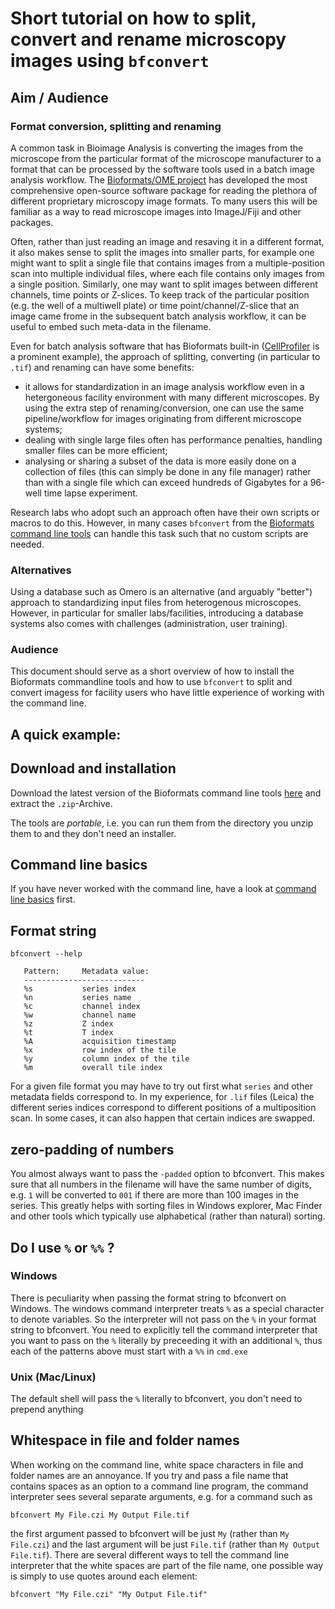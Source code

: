 # Short tutorial on how to split, convert and rename microscopy images using `bfconvert`

## Aim / Audience

### Format conversion, splitting and renaming
A common task in Bioimage Analysis is converting the images from the microscope from the particular format of the microscope manufacturer to a format that can be processed by the software tools used in a batch image analysis workflow. The [Bioformats/OME project](https://www.openmicroscopy.org/bio-formats/) has developed the most comprehensive open-source software package for reading  the plethora of different proprietary microscopy image formats. To many users this will be familiar as a way to read microscope images into ImageJ/Fiji and other packages. 

Often, rather than just reading an image and resaving it in a different format, it also makes sense to split the images into smaller parts, for example one might want to split a single file that contains images from a multiple-position scan into multiple individual files, where each file contains only images from a single position. Similarly, one may want to split images between different channels, time points or Z-slices. To keep track of the particular position (e.g. the well of a multiwell plate) or time point/channel/Z-slice that an image came frome in the subsequent batch analysis workflow, it can be useful to embed such meta-data in the filename. 

Even for batch analysis software that has Bioformats built-in ([CellProfiler](http://cellprofiler.org) is a prominent example), the approach of splitting, converting (in particular to `.tif`) and renaming can have some benefits:

* it allows for standardization in an image analysis workflow even in a hetergoneous facility environment with many different microscopes. By using the extra step of renaming/conversion, one can use the same pipeline/workflow for images originating from different microscope systems;
* dealing with single large files often has performance penalties, handling smaller files can be more efficient;
* analysing or sharing a subset of the data is more easily done on a collection of files (this can simply be done in any file manager) rather than with a single file which can exceed hundreds of Gigabytes for a 96-well time lapse experiment.

Research labs who adopt such an approach often have their own scripts or macros to do this. However, in many cases  `bfconvert` from the [Bioformats command line tools](https://docs.openmicroscopy.org/bio-formats/latest/users/comlinetools/index.html) can handle this task such that no custom scripts are needed.

### Alternatives

Using a database such as Omero is an alternative (and arguably "better") approach to standardizing input files from heterogenous microscopes. However, in particular for smaller labs/facilities, introducing a database systems also comes with challenges (administration, user training).

### Audience

This document should serve as a short overview of how to install the Bioformats commandline tools and how to use `bfconvert` to split and convert imagess for facility users who have little experience of working with the command line.


## A quick example:




## Download and installation

Download the latest version of the Bioformats command line tools [here](https://downloads.openmicroscopy.org/bio-formats/latest/artifacts/bftools.zip) and extract the `.zip`-Archive.

The tools are _portable_, i.e. you can run them from the directory you unzip them to and they don't need an installer.


## Command line basics

If you have never worked with the command line, have a look at [command line basics](./terminal_basics.md) first.

## Format string

```
bfconvert --help
```

```
   Pattern:     Metadata value:
   ---------------------------
   %s           series index
   %n           series name
   %c           channel index
   %w           channel name
   %z           Z index
   %t           T index
   %A           acquisition timestamp
   %x           row index of the tile
   %y           column index of the tile
   %m           overall tile index
```

For a given file format you may have to try out first what `series` and other metadata fields correspond to. In my experience, for `.lif` files (Leica) the different series indices correspond to different positions of a multiposition scan. 
In some cases, it can also happen that certain indices are swapped. 

## zero-padding of numbers 

You almost always want to pass the `-padded` option to bfconvert. This makes sure that all numbers in the filename will have the same number of digits, e.g. `1` will be converted to `001` if there are more than 100 images in the series. This greatly helps with sorting files in Windows explorer, Mac Finder and other tools which typically use alphabetical (rather than natural) sorting. 

## Do I use `%` or `%%` ?

### Windows
There is peculiarity when passing the format string to bfconvert on Windows. The windows command interpreter treats `%` as a special character to denote variables. So the interpreter will not pass on the `%` in your format string to bfconvert. You need to explicitly tell the command interpreter that you want to pass on the `%` literally by preceeding it with an additional `%`, thus each of the patterns above must start with a `%%` in `cmd.exe`

### Unix (Mac/Linux)
The default shell will pass the `%` literally to bfconvert, you don't need to prepend anything

## Whitespace in file and folder names

When working on the command line, white space characters in file and folder names are an annoyance. 
If you try and pass a file name that contains spaces as an option to a command line program, the command interpreter sees several separate arguments, e.g. for a command such as

```
bfconvert My File.czi My Output File.tif
```

the first argument passed to bfconvert will be just `My` (rather than `My File.czi`)  and the last argument will be just `File.tif` (rather than `My Output File.tif`). There are several different ways to tell the command line interpreter that the white spaces are part of the file name, one possible way is simply to use quotes around each element:

```
bfconvert "My File.czi" "My Output File.tif"
```

